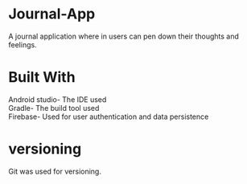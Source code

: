 # Journal-App
A journal application where in users can pen down their thoughts and feelings. 

# Built With
Android studio- The IDE used                                                                                
Gradle- The build tool used                                                                                                               
Firebase- Used for user authentication and data persistence

# versioning
Git was used for versioning.
